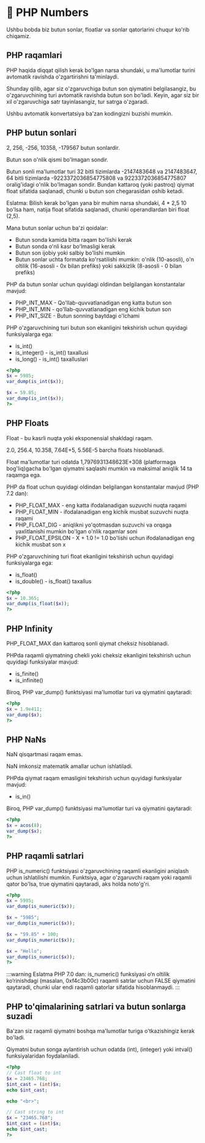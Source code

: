 # 📔 PHP Numbers

Ushbu bobda biz butun sonlar, floatlar va sonlar qatorlarini chuqur ko'rib chiqamiz.

## PHP raqamlari

PHP haqida diqqat qilish kerak bo'lgan narsa shundaki, u ma'lumotlar turini avtomatik ravishda o'zgartirishni ta'minlaydi.

Shunday qilib, agar siz o'zgaruvchiga butun son qiymatini belgilasangiz, bu o'zgaruvchining turi avtomatik ravishda butun son bo'ladi. Keyin, agar siz bir xil o'zgaruvchiga satr tayinlasangiz, tur satrga o'zgaradi.

Ushbu avtomatik konvertatsiya ba'zan kodingizni buzishi mumkin.

## PHP butun sonlari

2, 256, -256, 10358, -179567 butun sonlardir.

Butun son o'nlik qismi bo'lmagan sondir.

Butun sonli ma'lumotlar turi 32 bitli tizimlarda -2147483648 va 2147483647, 64 bitli tizimlarda -9223372036854775808 va 9223372036854775807 oralig'idagi o'nlik bo'lmagan sondir. Bundan kattaroq (yoki pastroq) qiymat float sifatida saqlanadi, chunki u butun son chegarasidan oshib ketadi.

Eslatma: Bilish kerak bo'lgan yana bir muhim narsa shundaki, 4 * 2,5 10 bo'lsa ham, natija float sifatida saqlanadi, chunki operandlardan biri float (2,5).

Mana butun sonlar uchun ba'zi qoidalar:

- Butun sonda kamida bitta raqam bo'lishi kerak
- Butun sonda oʻnli kasr boʻlmasligi kerak
- Butun son ijobiy yoki salbiy bo'lishi mumkin
- Butun sonlar uchta formatda ko'rsatilishi mumkin: o'nlik (10-asosli), o'n oltilik (16-asosli - 0x bilan prefiks) yoki sakkizlik (8-asosli - 0 bilan prefiks)

PHP da butun sonlar uchun quyidagi oldindan belgilangan konstantalar mavjud:

- PHP_INT_MAX - Qo'llab-quvvatlanadigan eng katta butun son
- PHP_INT_MIN - qo'llab-quvvatlanadigan eng kichik butun son
- PHP_INT_SIZE - Butun sonning baytdagi o'lchami

PHP o'zgaruvchining turi butun son ekanligini tekshirish uchun quyidagi funksiyalarga ega:

- is_int()
- is_integer() - is_int() taxallusi
- is_long() - is_int() taxalluslari

```php
<?php
$x = 5985;
var_dump(is_int($x));

$x = 59.85;
var_dump(is_int($x));
?>
```

## PHP Floats

Float - bu kasrli nuqta yoki eksponensial shakldagi raqam.

2.0, 256.4, 10.358, 7.64E+5, 5.56E-5 barcha floats hisoblanadi.

Float ma'lumotlar turi odatda 1,7976931348623E+308 (platformaga bog'liq)gacha bo'lgan qiymatni saqlashi mumkin va maksimal aniqlik 14 ta raqamga ega.

PHP da float uchun quyidagi oldindan belgilangan konstantalar mavjud (PHP 7.2 dan):

- PHP_FLOAT_MAX - eng katta ifodalanadigan suzuvchi nuqta raqami
- PHP_FLOAT_MIN - ifodalanadigan eng kichik musbat suzuvchi nuqta raqami
- PHP_FLOAT_DIG - aniqlikni yo'qotmasdan suzuvchi va orqaga yaxlitlanishi mumkin bo'lgan o'nlik raqamlar soni
- PHP_FLOAT_EPSILON - X + 1.0 != 1.0 bo'lishi uchun ifodalanadigan eng kichik musbat son x

PHP o'zgaruvchining turi float ekanligini tekshirish uchun quyidagi funksiyalarga ega:

- is_float()
- is_double() - is_float() taxallus

```php
<?php
$x = 10.365;
var_dump(is_float($x));
?>
```

## PHP Infinity

PHP_FLOAT_MAX dan kattaroq sonli qiymat cheksiz hisoblanadi.

PHPda raqamli qiymatning chekli yoki cheksiz ekanligini tekshirish uchun quyidagi funksiyalar mavjud:

- is_finite()
- is_infinite()

Biroq, PHP var_dump() funktsiyasi ma'lumotlar turi va qiymatini qaytaradi:

```php
<?php
$x = 1.9e411;
var_dump($x);
?>
```

## PHP NaNs

NaN qisqartmasi raqam emas.

NaN imkonsiz matematik amallar uchun ishlatiladi.

PHPda qiymat raqam emasligini tekshirish uchun quyidagi funksiyalar mavjud:

- is_in()

Biroq, PHP var_dump() funktsiyasi ma'lumotlar turi va qiymatini qaytaradi:

```php
<?php
$x = acos(8);
var_dump($x);
?>
```

## PHP raqamli satrlari

PHP is_numeric() funktsiyasi o'zgaruvchining raqamli ekanligini aniqlash uchun ishlatilishi mumkin. Funktsiya, agar o'zgaruvchi raqam yoki raqamli qator bo'lsa, true qiymatini qaytaradi, aks holda noto'g'ri.

```php
<?php
$x = 5985;
var_dump(is_numeric($x));

$x = "5985";
var_dump(is_numeric($x));

$x = "59.85" + 100;
var_dump(is_numeric($x));

$x = "Hello";
var_dump(is_numeric($x));
?>
```

:::warning Eslatma
PHP 7.0 dan: is_numeric() funksiyasi o‘n oltilik ko‘rinishdagi (masalan, 0xf4c3b00c) raqamli satrlar uchun FALSE qiymatini qaytaradi, chunki ular endi raqamli qatorlar sifatida hisoblanmaydi.
:::

## PHP to'qimalarining satrlari va butun sonlarga suzadi

Ba'zan siz raqamli qiymatni boshqa ma'lumotlar turiga o'tkazishingiz kerak bo'ladi.

Qiymatni butun songa aylantirish uchun odatda (int), (integer) yoki intval() funksiyalaridan foydalaniladi.

```php
<?php
// Cast float to int
$x = 23465.768;
$int_cast = (int)$x;
echo $int_cast;

echo "<br>";

// Cast string to int
$x = "23465.768";
$int_cast = (int)$x;
echo $int_cast;
?>
```







